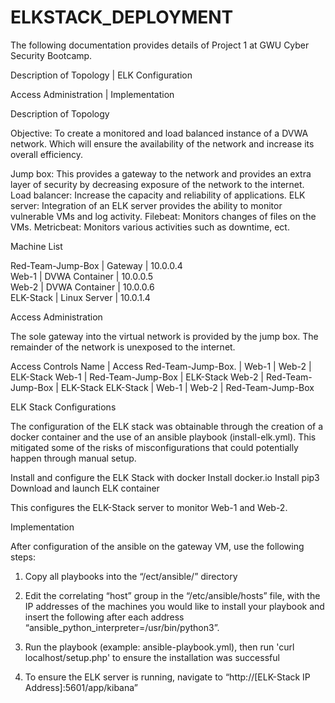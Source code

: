 # ELKSTACK_DEPLOYMENT
The following documentation provides details of Project 1 at GWU Cyber Security Bootcamp.


  Description of Topology   |  ELK Configuration

  Access Administration     |  Implementation


  Description of Topology

   Objective: To create a monitored and load balanced instance of a DVWA network.
  Which will ensure the availability of the network and increase its overall efficiency. 

  Jump box: This provides a gateway to the network and provides an extra layer of security by decreasing exposure of the network to the internet.
  Load balancer: Increase the capacity and reliability of applications.
  ELK server: Integration of an ELK server provides the ability to monitor vulnerable VMs and log activity.
  Filebeat: Monitors changes of files on the VMs.
  Metricbeat: Monitors various activities such as downtime, ect.


  Machine List

  Red-Team-Jump-Box | Gateway        | 10.0.0.4<br/>
  Web-1             | DVWA Container | 10.0.0.5</br>
  Web-2             | DVWA Container | 10.0.0.6</br>
  ELK-Stack         | Linux Server   | 10.0.1.4<br/>


 Access Administration

 The sole gateway into the virtual network is provided by the jump box. The remainder of the network is unexposed to the internet. 

 Access Controls
 Name         |              Access
  Red-Team-Jump-Box.  |   Web-1 | Web-2 | ELK-Stack
  Web-1               |   Red-Team-Jump-Box | ELK-Stack
  Web-2               |   Red-Team-Jump-Box | ELK-Stack
  ELK-Stack           |   Web-1 | Web-2 | Red-Team-Jump-Box

  ELK Stack Configurations

The configuration of the ELK stack was obtainable through the creation of a docker container and the use of an ansible playbook (install-elk.yml). This mitigated some of the risks of misconfigurations that could potentially happen through manual setup.

  Install and configure the ELK Stack with docker
  Install docker.io
  Install pip3
  Download and launch ELK container

  This configures the ELK-Stack server to monitor Web-1 and Web-2.


  Implementation

  After configuration of the ansible on the gateway VM, use the following steps:

  1. Copy all playbooks into the “/ect/ansible/” directory
  
  2. Edit the correlating “host” group in the “/etc/ansible/hosts” file, with the IP addresses of the
  machines you would like to install your playbook and insert the following after each address “ansible_python_interpreter=/usr/bin/python3”.
  
  3. Run the playbook (example: ansible-playbook.yml), then run 'curl localhost/setup.php' to ensure the installation was successful
  
  4. To ensure the ELK server is running, navigate to “http://[ELK-Stack IP Address]:5601/app/kibana”


